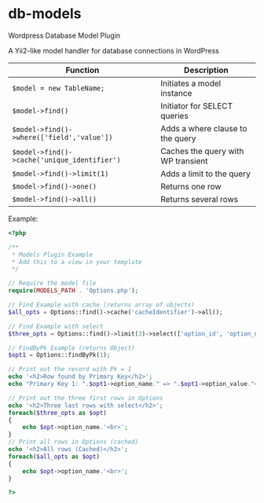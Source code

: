 # db-models
Wordpress Database Model Plugin

A Yii2-like model handler for database connections in WordPress

| Function | Description |
| --- | --- |
| `$model = new TableName;` | Initiates a model instance |
| `$model->find()` | Initiator for SELECT queries |
| `$model->find()->where(['field','value'])` | Adds a where clause to the query |
| `$model->find()->cache('unique_identifier')` | Caches the query with WP transient |
| `$model->find()->limit(1)` | Adds a limit to the query |
| `$model->find()->one()` | Returns one row |
| `$model->find()->all()` | Returns several rows |

Example:
```php
<?php

/**
 * Models Plugin Example
 * Add this to a view in your template
 */

// Require the model file
require(MODELS_PATH . 'Options.php');

// Find Example with cache (returns array of objects)
$all_opts = Options::find()->cache('cacheIdentifier')->all();

// Find Example with select
$three_opts = Options::find()->limit(3)->select(['option_id', 'option_name'])->orderBy('option_id DESC')->all();

// FindByPk Example (returns Object)
$opt1 = Options::findByPk(1);

// Print out the record with Pk = 1
echo '<h2>Row found by Primary Key</h2>';
echo "Primary Key 1: ".$opt1->option_name." => ".$opt1->option_value."<br>";

// Print out the three first rows in Options
echo '<h2>Three last rows with select</h2>';
foreach($three_opts as $opt)
{
	echo $opt->option_name.'<br>';
}
// Print all rows in Options (cached)
echo '<h2>All rows (Cached)</h2>';
foreach($all_opts as $opt)
{
	echo $opt->option_name.'<br>';
}

?>
```